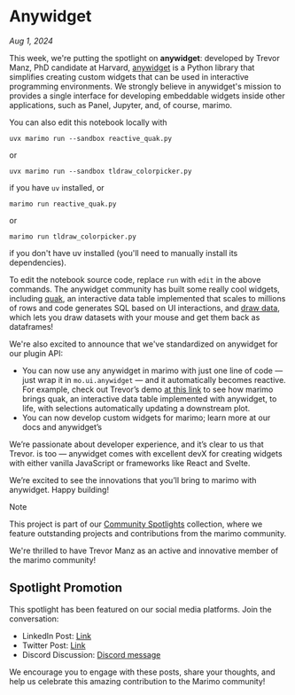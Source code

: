 # Anywidget

_Aug 1, 2024_

This week, we're putting the spotlight on **anywidget**:  developed by Trevor
Manz, PhD candidate at Harvard, [anywidget](https://github.com/manzt/anywidget)
is a Python library that simplifies creating custom widgets that can be used in
interactive programming environments. We strongly believe in anywidget's
mission to provides a single interface for developing embeddable widgets inside
other applications, such as Panel, Jupyter, and, of course, marimo.
 
You can also edit this notebook locally with

```shell
uvx marimo run --sandbox reactive_quak.py
```

or

```shell
uvx marimo run --sandbox tldraw_colorpicker.py
```

if you have `uv` installed, or

```shell
marimo run reactive_quak.py
```

or

```shell
marimo run tldraw_colorpicker.py
```

if you don't have uv installed (you'll need to manually install its dependencies).

To edit the notebook source code, replace `run` with `edit` in the above commands.
The anywidget community has built some really cool widgets, including
[quak](https://github.com/manzt/quak), an interactive data table implemented
that scales to millions of rows and code generates SQL based on UI
interactions, and [draw data](https://github.com/koaning/drawdata), which lets
you draw datasets with your mouse and get them back as dataframes!

We're also excited to announce that we've standardized on anywidget for our
plugin API:
- You can now use any anywidget in marimo with just one line of code — just
  wrap it in `mo.ui.anywidget` — and it automatically becomes reactive. For
example, check out Trevor’s demo [at this
link](https://x.com/trevmanz/status/1818664678609858802) to see how marimo
brings quak, an interactive data table implemented with anywidget, to life,
with selections automatically updating a downstream plot.
- You can now develop custom widgets for marimo; learn more at our docs and
  anywidget’s
 
We’re passionate about developer experience, and it’s clear to us that Trevor.
is too — anywidget comes with excellent devX for creating widgets with either
vanilla JavaScript or frameworks like React and Svelte.
 
We’re excited to see the innovations that you’ll bring to marimo with
anywidget. Happy building!

> [!NOTE]
> This project is part of our [Community Spotlights](https://marimo.io/c/@spotlights/community-spotlights) collection, where we feature outstanding projects and contributions from the marimo community.

We're thrilled to have Trevor Manz as an active and innovative member of the marimo community!

## Spotlight Promotion

This spotlight has been featured on our social media platforms. Join the conversation:

- LinkedIn Post: [Link](https://www.linkedin.com/posts/marimo-io_anywidget-vega-react-activity-7228825246768791552-MBwW?utm_source=share&utm_medium=member_desktop)
- Twitter Post: [Link](https://x.com/marimo_io/status/1819094841508483242)
- Discord Discussion: [Discord message](https://discord.com/channels/1059888774789730424/1268639867898695761/1268642076078248177)

We encourage you to engage with these posts, share your thoughts, and help us celebrate this amazing contribution to the Marimo community!
